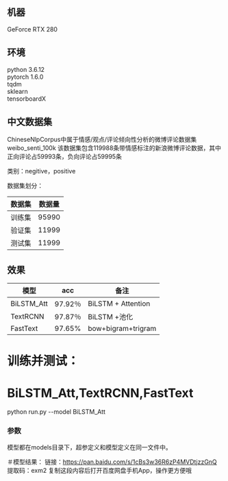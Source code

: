 ## 机器
GeForce RTX 280  


## 环境
python 3.6.12  
pytorch 1.6.0  
tqdm  
sklearn  
tensorboardX


## 中文数据集
ChineseNlpCorpus中属于情感/观点/评论倾向性分析的微博评论数据集weibo_senti_100k
该数据集包含119988条带情感标注的新浪微博评论数据，其中正向评论占59993条，负向评论占59995条

类别：negitive，positive

数据集划分：

数据集|数据量
--|--
训练集|95990
验证集|11999
测试集|11999


## 效果

模型|acc|备注
--|--|--
BiLSTM_Att | 97.92％| BiLSTM + Attention
TextRCNN | 97.87％| BiLSTM +池化
FastText|97.65%|bow+bigram+trigram

 
# 训练并测试：
# BiLSTM_Att,TextRCNN,FastText
python run.py --model BiLSTM_Att


### 参数
模型都在models目录下，超参定义和模型定义在同一文件中。  
  

＃模型结果：
链接：https://pan.baidu.com/s/1cBs3w36R6zP4MVDtjzzGnQ 
提取码：exm2 
复制这段内容后打开百度网盘手机App，操作更方便哦


